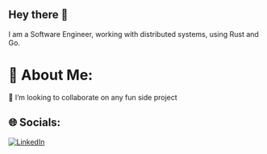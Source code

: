 Hey there :wave:
---
I am a Software Engineer, working with distributed systems, using Rust and Go.

# 💫 About Me:
👯 I’m looking to collaborate on any fun side project


## 🌐 Socials:
[![LinkedIn](https://img.shields.io/badge/LinkedIn-%230077B5.svg?logo=linkedin&logoColor=white)](https://linkedin.com/in/lavish-gambhir) 
